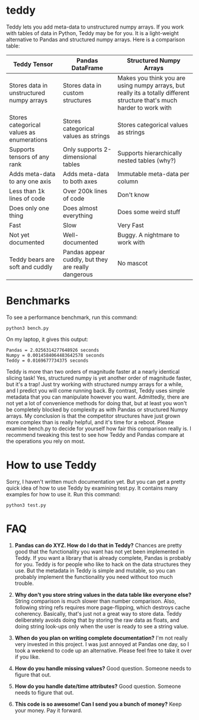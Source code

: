 # teddy
Teddy lets you add meta-data to unstructured numpy arrays.
If you work with tables of data in Python, Teddy may be for you.
It is a light-weight alternative to Pandas and structured numpy arrays.
Here is a comparison table:

|Teddy Tensor|Pandas DataFrame|Structured Numpy Arrays|
|---|---|---|
|Stores data in unstructured numpy arrays|Stores data in custom structures|Makes you think you are using numpy arrays, but really its a totally different structure that's much harder to work with|
|Stores categorical values as enumerations|Stores categorical values as strings|Stores categorical values as strings|
|Supports tensors of any rank|Only supports 2-dimensional tables|Supports hierarchically nested tables (why?)|
|Adds meta-data to any one axis|Adds meta-data to both axes|Immutable meta-data per column|
|Less than 1k lines of code|Over 200k lines of code|Don't know|
|Does only one thing|Does almost everything|Does some weird stuff|
|Fast|Slow|Very Fast|
|Not yet documented|Well-documented|Buggy. A nightmare to work with|
|Teddy bears are soft and cuddly|Pandas appear cuddly, but they are really dangerous|No mascot|

# Benchmarks
To see a performance benchmark, run this command:
```
python3 bench.py
```
On my laptop, it gives this output:
```
Pandas = 2.0256314277648926 seconds
Numpy = 0.0014584064483642578 seconds
Teddy = 0.0169677734375 seconds
```
Teddy is more than two orders of magnitude faster at a nearly identical slicing task!
Yes, structured numpy is yet another order of magnitude faster, but it's a trap!
Just try working with structured numpy arrays for a while, and I predict you will come running back.
By contrast, Teddy uses simple metadata that you can manipulate however you want.
Admittedly, there are not yet a lot of convenience methods for doing that,
but at least you won't be completely blocked by complexity as with Pandas or structured Numpy arrays.
My conclusion is that the competitor structures have just grown more complex than is really helpful, and it's time for a reboot.
Please examine bench.py to decide for yourself how fair this comparison really is.
I recommend tweaking this test to see how Teddy and Pandas compare at the operations you rely on most.


# How to use Teddy
Sorry, I haven't written much documentation yet.
But you can get a pretty quick idea of how to use Teddy by examining test.py.
It contains many examples for how to use it. Run this command:
```
python3 test.py
```


# FAQ
1. **Pandas can do XYZ. How do I do that in Teddy?** Chances are pretty good that the functionality you want has not yet been implemented in Teddy. If you want a library that is already complete, Pandas is probably for you. Teddy is for people who like to hack on the data structures they use. But the metadata in Teddy is simple and mutable, so you can probably implement the functionality you need without too much trouble.

2. **Why don't you store string values in the data table like everyone else?** String comparison is much slower than number comparison. Also, following string refs requires more page-flipping, which destroys cache coherency. Basically, that's just not a great way to store data. Teddy deliberately avoids doing that by storing the raw data as floats, and doing string look-ups only when the user is ready to see a string value.

3. **When do you plan on writing complete documentation?** I'm not really very invested in this project. I was just annoyed at Pandas one day, so I took a weekend to code up an alternative. Please feel free to take it over if you like.

4. **How do you handle missing values?** Good question. Someone needs to figure that out.

5. **How do you handle date/time attributes?** Good question. Someone needs to figure that out.

6. **This code is so awesome! Can I send you a bunch of money?** Keep your money. Pay it forward.

